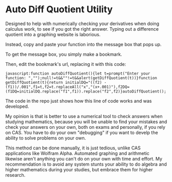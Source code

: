 # Auto Diff Quotient Utility

Designed to help with numerically checking your derivatives when doing calculus work, to see if you got the right answer. Typing out a difference quotient into a graphing website is laborious.

Instead, copy and paste your function into the message box that pops up.

To get the message box, you simply make a bookmark.

Then, edit the bookmark's url, replacing it with this code:

    javascript:function autoDiffQuotient(){let t=prompt("Enter your function: ","");null!=t&&""!=t&&alert(getDiffQuotient(t))}function getDiffQuotient(t){return initialDQ="((f2) - (f1))/.001",f1=t,f2=t.replaceAll("x","(x+.001)"),f2DQ=(f1DQ=initialDQ.replace("f1",f1)).replace("f2",f2)}autoDiffQuotient();

The code in the repo just shows how this line of code works and was developed.

My opinion is that is better to use a numerical tool to check answers when studying mathematics, because you will be unable to find your mistakes and check your answers on your own, both on exams and personally, if you rely on CAS. You have to do your own "debugging" if you want to develp the ability to solve problems on your own.

This method can be done manually, it is just tedious, unlike CAS applications like Wolfram Alpha. Automated graphing and arithmetic likewise aren't anything you can't do on your own with time and effort. My recommendation is to avoid any system stunts your ability to do algebra and higher mathematics during your studies, but embrace them for higher research.

